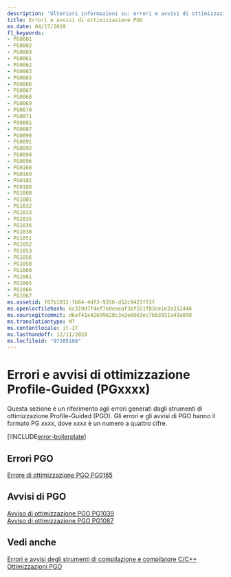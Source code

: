 ```yaml
---
description: 'Ulteriori informazioni su: errori e avvisi di ottimizzazione Profile-Guided (PGxxxx)'
title: Errori e avvisi di ottimizzazione PGO
ms.date: 04/17/2019
f1_keywords:
- PG0001
- PG0002
- PG0003
- PG0061
- PG0062
- PG0063
- PG0065
- PG0066
- PG0067
- PG0068
- PG0069
- PG0070
- PG0071
- PG0081
- PG0087
- PG0090
- PG0091
- PG0092
- PG0094
- PG0096
- PG0168
- PG0169
- PG0181
- PG0188
- PG1000
- PG1001
- PG1032
- PG1033
- PG1035
- PG1036
- PG1038
- PG1051
- PG1052
- PG1053
- PG1056
- PG1058
- PG1060
- PG1061
- PG1065
- PG1066
- PG1067
ms.assetid: f67b1011-fb64-4df3-9356-d52c9423ff3f
ms.openlocfilehash: 6c319d7f4ef7e0eaeaf3bf551f83ce1e2a312446
ms.sourcegitcommit: d6af41e42699628c3e2e6063ec7b03931a49a098
ms.translationtype: MT
ms.contentlocale: it-IT
ms.lasthandoff: 12/11/2020
ms.locfileid: "97285188"
---
```

# <a name="profile-guided-optimization-errors-and-warnings-pgxxxx"></a>Errori e avvisi di ottimizzazione Profile-Guided (PGxxxx)

Questa sezione è un riferimento agli errori generati dagli strumenti di ottimizzazione Profile-Guided (PGO). Gli errori e gli avvisi di PGO hanno il formato PG *xxxx*, dove *xxxx* è un numero a quattro cifre.

[!INCLUDE[error-boilerplate](../../error-messages/includes/error-boilerplate.md)]

## <a name="pgo-errors"></a>Errori PGO

[Errore di ottimizzazione PGO PG0165](../../error-messages/tool-errors/profile-guided-optimization-error-pg0165.md)

## <a name="pgo-warnings"></a>Avvisi di PGO

[Avviso di ottimizzazione PGO PG1039](../../error-messages/tool-errors/profile-guided-optimization-warning-pg1039.md) \
[Avviso di ottimizzazione PGO PG1087](../../error-messages/tool-errors/profile-guided-optimization-warning-pg1087.md)

## <a name="see-also"></a>Vedi anche

[Errori e avvisi degli strumenti di compilazione e compilatore C/C++](../compiler-errors-1/c-cpp-build-errors.md) \
[Ottimizzazioni PGO](../../build/profile-guided-optimizations.md)
